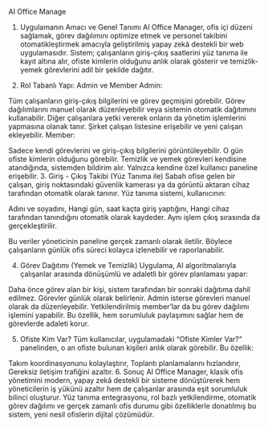   AI Office Manage
1. Uygulamanın Amacı ve Genel Tanımı
AI Office Manager, ofis içi düzeni sağlamak, görev dağılımını optimize etmek ve personel takibini otomatikleştirmek amacıyla geliştirilmiş yapay zekâ destekli bir web uygulamasıdır. Sistem; çalışanların giriş-çıkış saatlerini yüz tanıma ile kayıt altına alır, ofiste kimlerin olduğunu anlık olarak gösterir ve temizlik-yemek görevlerini adil bir şekilde dağıtır.

2. Rol Tabanlı Yapı: Admin ve Member
Admin:

Tüm çalışanların giriş-çıkış bilgilerini ve görev geçmişini görebilir.
Görev dağılımlarını manuel olarak düzenleyebilir veya sistemin otomatik dağıtımını kullanabilir.
Diğer çalışanlara yetki vererek onların da yönetim işlemlerini yapmasına olanak tanır.
Şirket çalışan listesine erişebilir ve yeni çalışan ekleyebilir.
Member:

Sadece kendi görevlerini ve giriş-çıkış bilgilerini görüntüleyebilir.
O gün ofiste kimlerin olduğunu görebilir.
Temizlik ve yemek görevleri kendisine atandığında, sistemden bildirim alır.
Yalnızca kendine özel kullanıcı paneline erişebilir.
3. Giriş - Çıkış Takibi (Yüz Tanıma ile)
Sabah ofise gelen bir çalışan, giriş noktasındaki güvenlik kamerası ya da görüntü aktaran cihaz tarafından otomatik olarak tanınır.
Yüz tanıma sistemi, kullanıcının:

Adını ve soyadını,
Hangi gün, saat kaçta giriş yaptığını,
Hangi cihaz tarafından tanındığını
otomatik olarak kaydeder. Aynı işlem çıkış sırasında da gerçekleştirilir.

Bu veriler yöneticinin paneline gerçek zamanlı olarak iletilir. Böylece çalışanların günlük ofis süreci kolayca izlenebilir ve raporlanabilir.

4. Görev Dağıtımı (Yemek ve Temizlik)
Uygulama, AI algoritmalarıyla çalışanlar arasında dönüşümlü ve adaletli bir görev planlaması yapar:

Daha önce görev alan bir kişi, sistem tarafından bir sonraki dağıtıma dahil edilmez.
Görevler günlük olarak belirlenir.
Admin isterse görevleri manuel olarak da düzenleyebilir.
Yetkilendirilmiş member’lar da bu görev dağılımı işlemini yapabilir.
Bu özellik, hem sorumluluk paylaşımını sağlar hem de görevlerde adaleti korur.

5. Ofiste Kim Var?
Tüm kullanıcılar, uygulamadaki “Ofiste Kimler Var?” panelinden, o an ofiste bulunan kişileri anlık olarak görebilir. Bu özellik:

Takım koordinasyonunu kolaylaştırır,
Toplantı planlamalarını hızlandırır,
Gereksiz iletişim trafiğini azaltır.
6. Sonuç
AI Office Manager, klasik ofis yönetimini modern, yapay zekâ destekli bir sisteme dönüştürerek hem yöneticilerin iş yükünü azaltır hem de çalışanlar arasında eşit sorumluluk bilinci oluşturur.
Yüz tanıma entegrasyonu, rol bazlı yetkilendirme, otomatik görev dağılımı ve gerçek zamanlı ofis durumu gibi özelliklerle donatılmış bu sistem, yeni nesil ofislerin dijital çözümüdür.

